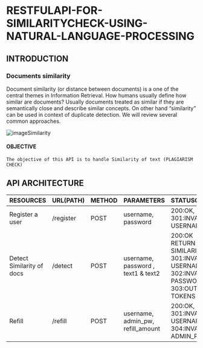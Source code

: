 # RESTFULAPI-FOR-SIMILARITYCHECK-USING-NATURAL-LANGUAGE-PROCESSING

## INTRODUCTION
### Documents similarity
Document similarity (or distance between documents) is a one of the central themes in Information Retrieval. How humans usually define how similar are documents? Usually documents treated as similar if they are semantically close and describe similar concepts. On other hand “similarity” can be used in context of duplicate detection. We will review several common approaches.

![imageSimilarity](https://miro.medium.com/max/1838/1*l-BZLW3JUHd1MZbNq1MjQA.png)


#### OBJECTIVE
`The objective of this API is to handle Similarity of text (PLAGIARISM CHECK) `

## API ARCHITECTURE
|RESOURCES |URL(PATH) |METHOD |PARAMETERS |STATUSCODE|
|----------|-------|--------|--------------|----------|
|Register a user | /register | POST | username, password | 200:OK,  301:INVALID USERNAME |
|Detect Similarity of docs | /detect | POST | username, password , text1 & text2 |200:OK RETURN SIMILARITY ,   301:INVALID USERNAME,    302:INVALID PASSWORD,    303:OUT OF TOKENS
|Refill | /refill | POST | username,  admin_pw,  refill_amount |  200:OK,  301:INVALID USERNAME , 304:INVALID ADMIN_PW



